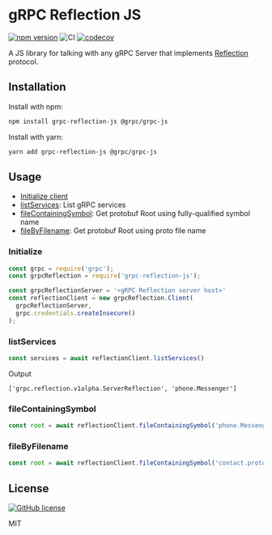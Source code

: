 # gRPC Reflection JS
[![npm version](https://badge.fury.io/js/grpc-reflection-js.svg)](https://badge.fury.io/js/grpc-reflection-js)
![CI](https://github.com/redhoyasa/grpc-reflection-js/workflows/CI/badge.svg)
[![codecov](https://codecov.io/gh/redhoyasa/grpc-reflection-js/branch/master/graph/badge.svg)](https://codecov.io/gh/redhoyasa/grpc-reflection-js)

A JS library for talking with any gRPC Server that implements [Reflection](https://github.com/grpc/grpc/blob/master/doc/server-reflection.md) protocol.

## Installation

Install with npm:
```sh
npm install grpc-reflection-js @grpc/grpc-js
```

Install with yarn:
```sh
yarn add grpc-reflection-js @grpc/grpc-js
```

## Usage
- [Initialize client](#Initialize)
- [listServices](#listServices): List gRPC services
- [fileContainingSymbol](#fileContainingSymbol): Get protobuf Root using fully-qualified symbol name
- [fileByFilename](#fileByFilename): Get protobuf Root using proto file name


### Initialize
```js
const grpc = require('grpc');
const grpcReflection = require('grpc-reflection-js');

const grpcReflectionServer = '<gRPC Reflection server host>'
const reflectionClient = new grpcReflection.Client(
  grpcReflectionServer,
  grpc.credentials.createInsecure()
);
```

### listServices
```js
const services = await reflectionClient.listServices()
```
Output
```text
['grpc.reflection.v1alpha.ServerReflection', 'phone.Messenger']
```

### fileContainingSymbol
```js
const root = await reflectionClient.fileContainingSymbol('phone.Messenger')
```

### fileByFilename
```js
const root = await reflectionClient.fileContainingSymbol('contact.proto')
```

## License

[![GitHub license](https://img.shields.io/badge/license-MIT-lightgrey.svg?maxAge=2592000)](https://raw.githubusercontent.com/apollostack/apollo-ios/master/LICENSE)

MIT
